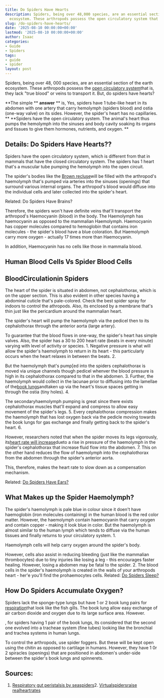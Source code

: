 ```yaml
---
title: Do Spiders Have Hearts
description: Spiders, being over 48,000 species, are an essential section of the earth
  ecosystem. These arthropods possess the open circulatory system that is, they lack...
slug: /do-spiders-have-hearts/
date: '2025-08-10 00:00:00+00:00'
lastmod: '2025-08-10 00:00:00+00:00'
author: Isaac
categories:
- Guide
- Spiders
tags:
- guide
- spider
layout: post
---
```

Spiders, being over 48, 000 species, are an essential section of the earth ecosystem. These arthropods possess the [open circulatory system](https://link.springer.com/chapter/10.1007/978-3-642-33989-9_2)that is, they lack "true blood" or veins to transport it. But, do spiders have hearts?

**The simple ** **answer** ** is, Yes, spiders have 1 tube-like heart in its abdomen with one artery that carry hemolymph (spiders blood) and ostia (one-way valve) on its sides. However, the spider's heart has no capillaries. ** **Spiders have the open circulatory system. The animal's heart thus pumps the hemolymph into the sinuses and body cavity soaking its organs and tissues to give them hormones, nutrients, and oxygen. **

##  Details: Do Spiders Have Hearts??

Spiders have the open circulatory system, which is different from that in mammals that have the closed circulatory system. The spiders has 1 heart that's a muscular tube pumping the hemolymph into the open circuit.

The spider's bodies like the [Brown recluse](https://books.google.com/books?hl=en&lr=&id=OCypCwAAQBAJ&oi=fnd&pg=PA412&dq=Spiders+Have+Hearts&ots=kd5ld9canM&sig=BTTnLEI9RYd9m76MSBHlSGRYGIo)will be filled with the arthropod's haemolymph that's pumped via arteries into the sinuses (openings) that surround various internal organs. The arthropod's blood would diffuse into the individual cells and later collected into the spider's heart.

Related: Do Spiders Have Brains?

Therefore, the spiders won't have definite veins that'll transport the arthropod's Haemocyanin (blood) in the body. The Haemolymph has haemocyanin as opposed to the mammalian Haemolymph. Haemocyanin has copper molecules compared to hemoglobin that contains iron molecules - the spider's blood have a blue coloration. But Haemolymph carry more oxygen - actually 17 times more than Haemocyanin.

In addition, Haemocyanin has no cells like those in mammalia blood.

##  Human Blood Cells Vs Spider Blood Cells

##  BloodCirculationin Spiders

The heart of the spider is situated in abdomen, not cephalothorax, which is on the upper section. This is also evident in other species having a abdominal cuticle that's pale-colored. Check the best spider spray for indoors to control the athropods. Also, its enclosed by a membrane that's thin just like the pericardium around the mammalian heart.

The spider's heart will pump the haemolymph via the pedicel then to its cephalothorax through the anterior aorta (large artery).

To guarantee that the blood flows in one-way, the spider's heart has simple valves. Also, the spider has a 30 to 200 heart rate (beats in every minute) varying with level of activity or species. 1. Negative pressure is what will allow the spider's haemolymph to return in its heart - this particularly occurs when the heart relaxes in between the beats. 2.

But the haemolymph that's pump[ed into the spiders cephalothorax is moved via unique channels though pedicel whenver the blood pressure is high in its cephalothorax compared to that in the abdomen. 3. Further, the haemolymph would collect in the lacunae prior to diffusing into the lamellae of the[book lungs](https://pestpolicy.com/do-spiders-have-lungs/)andtaken up via the heart's tissue spaces getting in through the ostia (tiny holes). 4.

The secondaryhaemolymph pumping is great since there exists cephalothorax muscles that'll expand and compress to allow easy movement of the spider's legs. 5. Every cephalothorax compression makes the haemolymph that has lost oxygen back via the pedicle moving towards the book lungs for gas exchange and finally getting back to the spider's heart. 6.

However, researchers noted that when the spider moves its legs vigorously, its[heart rate will increase](http://www.diva-portal.org/smash/record.jsf?pid=diva2:871756)dueto a rise in pressure of the haemolymph in the spider's cephalothorax that increase fluid flow into the abdomen. 7. This on the other hand reduces the flow of haemolymph into the cephalothorax from the abdomen through the spider's anterior aorta.

This, therefore, makes the heart rate to slow down as a compensation mechanism.

Related: [Do Spiders Have Ears? ](https://pestpolicy.com/do-spiders-have-ears/)

##  What Makes up the Spider Haemolymph?

The spider's haemolymph is pale blue in colour since it doen't have haemoglobin (iron molecules containing) in the human blood is the red color matter. However, the haemolymph contain haemocyanin that carry oxygen and contain copper - making it look blue in color. But the haemolymph is almost similar to the human lymph which tends to diffuse via the human tissues and finally returns to your circulatory system. 1.

Haemolymph cells will help carry oxygen around the spider's body.

However, cells also assist in reducing bleeding (just like the mammalian thrombocytes) due to tiny injuries like losing a leg - this encourages faster healing. However, losing a abdomen may be fatal to the spider. 2. The blood cells in the spider's haemolymph is created in the walls of your arthropods heart - her'e you'll find the prohaemocytes cells. Related: [Do Spiders Sleep? ](https://pestpolicy.com/do-spiders-sleep/)

##  How Do Spiders Accumulate Oxygen?

Spiders lack the sponge-type lungs but have 1 or 2 book lung pairs for [respiration](https://link.springer.com/article/10.1007/s00360-016-0962-8)that look like the fish gills. The book lung allow easy exchange of air carbon dioxide and oxygen due to its large surface area. However.

, for spiders having 1 pair of the book lungs, its considered that the second one evolved into a tracheae system (fine tubes) looking like the bronchial and trachea systems in human lungs.

To control the arthropods, use spider foggers. But these will be kept open using the chitin as opposed to cartilage in humans. However, they have 1 0r 2 spiracles (openings) that are positioned in abdomen's under-side between the spider's book lungs and spinnerets.

##  Sources:

1. [Respiratory gut peristalsis by seaspiders](https://www.sciencedirect.com/science/article/pii/S0960982217306280)2. [Virtualspidersraise realheartrates](http://www.diva-portal.org/smash/record.jsf?pid=diva2:871756)